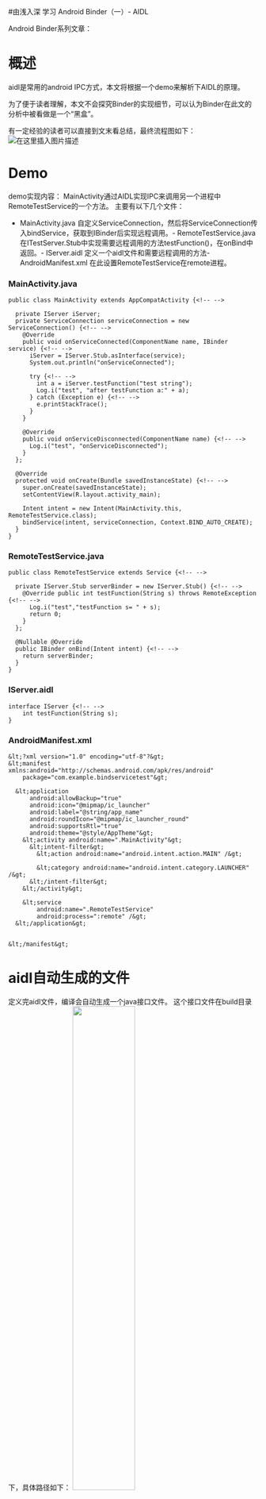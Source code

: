 #由浅入深 学习 Android Binder（一）- AIDL
>  
 Android Binder系列文章：           


# 概述

aidl是常用的android IPC方式，本文将根据一个demo来解析下AIDL的原理。

为了便于读者理解，本文不会探究Binder的实现细节，可以认为Binder在此文的分析中被看做是一个“黑盒”。

有一定经验的读者可以直接到文末看总结，最终流程图如下： <img src="https://img-blog.csdnimg.cn/20201121202551112.png?x-oss-process=image/watermark,type_ZmFuZ3poZW5naGVpdGk,shadow_10,text_aHR0cHM6Ly9ibG9nLmNzZG4ubmV0L0RvdWJsZTJoYW8=,size_16,color_FFFFFF,t_70#pic_center" alt="在这里插入图片描述">

# Demo

demo实现内容： MainActivity通过AIDL实现IPC来调用另一个进程中RemoteTestService的一个方法。 主要有以下几个文件：
- MainActivity.java 自定义ServiceConnection，然后将ServiceConnection传入bindService，获取到IBinder后实现远程调用。- RemoteTestService.java 在ITestServer.Stub中实现需要远程调用的方法testFunction()，在onBind中返回。- IServer.aidl 定义一个aidl文件和需要远程调用的方法- AndroidManifest.xml 在此设置RemoteTestService在remote进程。
### MainActivity.java

```
public class MainActivity extends AppCompatActivity {<!-- -->

  private IServer iServer;
  private ServiceConnection serviceConnection = new ServiceConnection() {<!-- -->
    @Override
    public void onServiceConnected(ComponentName name, IBinder service) {<!-- -->
      iServer = IServer.Stub.asInterface(service);
      System.out.println("onServiceConnected");

      try {<!-- -->
        int a = iServer.testFunction("test string");
        Log.i("test", "after testFunction a:" + a);
      } catch (Exception e) {<!-- -->
        e.printStackTrace();
      }
    }

    @Override
    public void onServiceDisconnected(ComponentName name) {<!-- -->
      Log.i("test", "onServiceDisconnected");
    }
  };

  @Override
  protected void onCreate(Bundle savedInstanceState) {<!-- -->
    super.onCreate(savedInstanceState);
    setContentView(R.layout.activity_main);

    Intent intent = new Intent(MainActivity.this, RemoteTestService.class);
    bindService(intent, serviceConnection, Context.BIND_AUTO_CREATE);
  }
}

```

### RemoteTestService.java

```
public class RemoteTestService extends Service {<!-- -->

  private IServer.Stub serverBinder = new IServer.Stub() {<!-- -->
    @Override public int testFunction(String s) throws RemoteException {<!-- -->
      Log.i("test","testFunction s= " + s);
      return 0;
    }
  };

  @Nullable @Override
  public IBinder onBind(Intent intent) {<!-- -->
    return serverBinder;
  }
}

```

### IServer.aidl

```
interface IServer {<!-- -->
    int testFunction(String s);
}

```

### AndroidManifest.xml

```
&lt;?xml version="1.0" encoding="utf-8"?&gt;
&lt;manifest xmlns:android="http://schemas.android.com/apk/res/android"
    package="com.example.bindservicetest"&gt;

  &lt;application
      android:allowBackup="true"
      android:icon="@mipmap/ic_launcher"
      android:label="@string/app_name"
      android:roundIcon="@mipmap/ic_launcher_round"
      android:supportsRtl="true"
      android:theme="@style/AppTheme"&gt;
    &lt;activity android:name=".MainActivity"&gt;
      &lt;intent-filter&gt;
        &lt;action android:name="android.intent.action.MAIN" /&gt;

        &lt;category android:name="android.intent.category.LAUNCHER" /&gt;
      &lt;/intent-filter&gt;
    &lt;/activity&gt;

    &lt;service
        android:name=".RemoteTestService"
        android:process=":remote" /&gt;
  &lt;/application&gt;


&lt;/manifest&gt;

```

# aidl自动生成的文件

定义完aidl文件，编译会自动生成一个java接口文件。 这个接口文件在build目录下，具体路径如下： <img src="https://img-blog.csdnimg.cn/20201121202735667.png?x-oss-process=image/watermark,type_ZmFuZ3poZW5naGVpdGk,shadow_10,text_aHR0cHM6Ly9ibG9nLmNzZG4ubmV0L0RvdWJsZTJoYW8=,size_16,color_FFFFFF,t_70" width="50%" height="50%">

打开文件，我们就可以看到aidl自动生成的代码。

```
public interface IServer extends android.os.IInterface
{<!-- -->
  /** Default implementation for IServer. */
  public static class Default implements com.example.bindservicetest.IServer
  {<!-- -->
    @Override public int testFunction(java.lang.String s) throws android.os.RemoteException
    {<!-- -->
      return 0;
    }
    @Override
    public android.os.IBinder asBinder() {<!-- -->
      return null;
    }
  }
  /** Local-side IPC implementation stub class. */
  public static abstract class Stub extends android.os.Binder implements com.example.bindservicetest.IServer
  {<!-- -->
    private static final java.lang.String DESCRIPTOR = "com.example.bindservicetest.IServer";
    /** Construct the stub at attach it to the interface. */
    public Stub()
    {<!-- -->
      this.attachInterface(this, DESCRIPTOR);
    }
    /**
     * Cast an IBinder object into an com.example.bindservicetest.IServer interface,
     * generating a proxy if needed.
     */
    public static com.example.bindservicetest.IServer asInterface(android.os.IBinder obj)
    {<!-- -->
      if ((obj==null)) {<!-- -->
        return null;
      }
      android.os.IInterface iin = obj.queryLocalInterface(DESCRIPTOR);
      if (((iin!=null)&amp;&amp;(iin instanceof com.example.bindservicetest.IServer))) {<!-- -->
        return ((com.example.bindservicetest.IServer)iin);
      }
      return new com.example.bindservicetest.IServer.Stub.Proxy(obj);
    }
    @Override public android.os.IBinder asBinder()
    {<!-- -->
      return this;
    }
    @Override public boolean onTransact(int code, android.os.Parcel data, android.os.Parcel reply, int flags) throws android.os.RemoteException
    {<!-- -->
      java.lang.String descriptor = DESCRIPTOR;
      switch (code)
      {<!-- -->
        case INTERFACE_TRANSACTION:
        {<!-- -->
          reply.writeString(descriptor);
          return true;
        }
        case TRANSACTION_testFunction:
        {<!-- -->
          data.enforceInterface(descriptor);
          java.lang.String _arg0;
          _arg0 = data.readString();
          int _result = this.testFunction(_arg0);
          reply.writeNoException();
          reply.writeInt(_result);
          return true;
        }
        default:
        {<!-- -->
          return super.onTransact(code, data, reply, flags);
        }
      }
    }
    private static class Proxy implements com.example.bindservicetest.IServer
    {<!-- -->
      private android.os.IBinder mRemote;
      Proxy(android.os.IBinder remote)
      {<!-- -->
        mRemote = remote;
      }
      @Override public android.os.IBinder asBinder()
      {<!-- -->
        return mRemote;
      }
      public java.lang.String getInterfaceDescriptor()
      {<!-- -->
        return DESCRIPTOR;
      }
      @Override public int testFunction(java.lang.String s) throws android.os.RemoteException
      {<!-- -->
        android.os.Parcel _data = android.os.Parcel.obtain();
        android.os.Parcel _reply = android.os.Parcel.obtain();
        int _result;
        try {<!-- -->
          _data.writeInterfaceToken(DESCRIPTOR);
          _data.writeString(s);
          boolean _status = mRemote.transact(Stub.TRANSACTION_testFunction, _data, _reply, 0);
          if (!_status &amp;&amp; getDefaultImpl() != null) {<!-- -->
            return getDefaultImpl().testFunction(s);
          }
          _reply.readException();
          _result = _reply.readInt();
        }
        finally {<!-- -->
          _reply.recycle();
          _data.recycle();
        }
        return _result;
      }
      public static com.example.bindservicetest.IServer sDefaultImpl;
    }
    static final int TRANSACTION_testFunction = (android.os.IBinder.FIRST_CALL_TRANSACTION + 0);
    public static boolean setDefaultImpl(com.example.bindservicetest.IServer impl) {<!-- -->
      if (Stub.Proxy.sDefaultImpl == null &amp;&amp; impl != null) {<!-- -->
        Stub.Proxy.sDefaultImpl = impl;
        return true;
      }
      return false;
    }
    public static com.example.bindservicetest.IServer getDefaultImpl() {<!-- -->
      return Stub.Proxy.sDefaultImpl;
    }
  }
  public int testFunction(java.lang.String s) throws android.os.RemoteException;
}

```

# 根据源码的简洁版来解析

>  
 aidl文件本身并不会参与代码的运行，编译后自动生成的文件才是关键，因此这个文件由开发者来手动实现也是完全可以的。 


自动生成的接口文件,有较多代码在demo的IPC中并没有使用。 因此笔者打算用源码解析就用自己写的接口文件，也是减少给读者的混淆项。 笔者自己实现的 接口ITestServer.java，源码如下：

```
public interface ITestServer extends android.os.IInterface {<!-- -->

  public int testFunction(java.lang.String s) throws android.os.RemoteException;

  public static abstract class Stub extends android.os.Binder
      implements com.example.bindservicetest.ITestServer {<!-- -->
    //binder唯一标识
    private static final java.lang.String DESCRIPTOR = "com.example.bindservicetest.ITestServer";
    //testFunction的调用id
    static final int TRANSACTION_testFunction = (android.os.IBinder.FIRST_CALL_TRANSACTION + 0);

    public Stub() {<!-- -->
      //将interface提供出去，这样当统一进程其他位置执行IBinder.queryLocalInterface的时候就可以获取到这个Binder
      this.attachInterface(this, DESCRIPTOR);
    }

    public static com.example.bindservicetest.ITestServer asInterface(android.os.IBinder obj) {<!-- -->
      if ((obj == null)) {<!-- -->
        return null;
      }
      android.os.IInterface iin = obj.queryLocalInterface(DESCRIPTOR);//查找当前进程是否有这个binder
      if (((iin != null) &amp;&amp; (iin instanceof com.example.bindservicetest.IServer))) {<!-- -->
        return ((com.example.bindservicetest.ITestServer) iin);
      }
      return new com.example.bindservicetest.ITestServer.Stub.Proxy(obj);
    }

    @Override public android.os.IBinder asBinder() {<!-- -->
      return this;//继承自IInterface，返回当前Stub的binder对象
    }

    @Override
    public boolean onTransact(int code, android.os.Parcel data, android.os.Parcel reply, int flags)
        throws android.os.RemoteException {<!-- -->
      java.lang.String descriptor = DESCRIPTOR;
      switch (code) {<!-- -->
        case INTERFACE_TRANSACTION: {<!-- -->
          reply.writeString(descriptor);
          return true;
        }
        case TRANSACTION_testFunction: {<!-- -->
          data.enforceInterface(descriptor);//需要传递DESCRIPTOR，到另一个进程可以找到对应的Binder
          java.lang.String _arg0;
          _arg0 = data.readString();//读取参数
          int _result = this.testFunction(_arg0);//运行
          reply.writeNoException();
          reply.writeInt(_result);//写入返回值
          return true;
        }
        default: {<!-- -->
          return super.onTransact(code, data, reply, flags);
        }
      }
    }

    private static class Proxy implements com.example.bindservicetest.ITestServer {<!-- -->
      private final android.os.IBinder mRemote;

      Proxy(android.os.IBinder remote) {<!-- -->
        mRemote = remote;
      }

      @Override public android.os.IBinder asBinder() {<!-- -->
        return mRemote;//继承自IInterface，返回当前Proxy的binder对象
      }

      @Override public int testFunction(java.lang.String s) throws android.os.RemoteException {<!-- -->
        android.os.Parcel _data = android.os.Parcel.obtain();
        android.os.Parcel _reply = android.os.Parcel.obtain();
        int _result;
        try {<!-- -->
          _data.writeInterfaceToken(DESCRIPTOR);//需要传递DESCRIPTOR，到另一个进程可以找到对应的Binder
          _data.writeString(s);//写入参数
          boolean _status =
              mRemote.transact(Stub.TRANSACTION_testFunction, _data, _reply, 0);//通过transact来IPC调用
          _reply.readException();
          _result = _reply.readInt();//读取运行结果
        } finally {<!-- -->
          _reply.recycle();
          _data.recycle();
        }
        return _result;
      }
    }
  }
}

```

# ITestServer 源码解析

通过android studio，可以看到该类的结构如下。 <img src="https://img-blog.csdnimg.cn/20201121202813778.png?x-oss-process=image/watermark,type_ZmFuZ3poZW5naGVpdGk,shadow_10,text_aHR0cHM6Ly9ibG9nLmNzZG4ubmV0L0RvdWJsZTJoYW8=,size_16,color_FFFFFF,t_70" width="50%" height="50%">

接下来我们就主要分析三个类：
- ITestServer Stub和Proxy都implement了它。 java上层可以使用这个接口来保留Binder的对象。在使用aidl的时候，完全可以只使用这个对象而不用关心这个对象是Stub还是Proxy。- ITestServer.Stub 当前进程的Binder对象。 在onTransact方法中实现了对IPC方法的逻辑，Proxy调用的时候会触发。- ITestServer.Stub.Proxy 当前进程通过Proxy实现了对远端方法的调用。 当前进程调用远端进程方法，实际上是调用了远端Binder的transact方法，最终执行到Stub中的onTransact。
### ITestServer

```
public interface ITestServer extends android.os.IInterface {<!-- -->

  public int testFunction(java.lang.String s) throws android.os.RemoteException;

----------------Stub的代码先不看
}

```

```
/**
 * Base class for Binder interfaces.  When defining a new interface,
 * you must derive it from IInterface.
 */
public interface IInterface
{<!-- -->
    /**
     * Retrieve the Binder object associated with this interface.
     * You must use this instead of a plain cast, so that proxy objects
     * can return the correct result.
     */
    public IBinder asBinder();
}

```

要点如下：
- ITestServer本身只包括“需要IPC的方法”，此处即int testFunction(String)- 这个类继承了IInterface，需要实现asBinder接口。 asBinder()会返回正确的Binder对象。如果是同进程调用就会直接返回当前进程的Binder，如果是IPC，就会返回远程调用的进程的Binder。 对应源码就是，Stub的asBinder()返回的是this，而Proxy返回的是mRemote.
# ITestServer.Stub

### DESCRIPTOR

```
//binder唯一标识
    private static final java.lang.String DESCRIPTOR = "com.example.bindservicetest.ITestServer";

```

是Binder的唯一标识。 不同的进程之间，通过序列化传递DESCRIPTOR来找到对应的Binder。 相同进程，也需要通过DESCRIPTOR才找到对应的Binder。

### TRANSACTION_testFunction

```
//testFunction的调用id
    static final int TRANSACTION_testFunction = (android.os.IBinder.FIRST_CALL_TRANSACTION + 0);

```

调用IPC方法的唯一id。 Stub.onTransact()中会通过TRANSACTION_testFunction来对应 执行testFunction()方法的逻辑。 Proxy调用transact的时候，也是通过传递TRANSACTION_testFunction，来标识自己想要执行的逻辑。

### Stub初始化

```
    public Stub() {<!-- -->
      //将interface提供出去，这样当统一进程其他位置执行IBinder.queryLocalInterface的时候就可以获取到这个Binder
      this.attachInterface(this, DESCRIPTOR);
    }

```

```
    /**
     * Convenience method for associating a specific interface with the Binder.
     * After calling, queryLocalInterface() will be implemented for you
     * to return the given owner IInterface when the corresponding
     * descriptor is requested.
     */
    public void attachInterface(@Nullable IInterface owner, @Nullable String descriptor) {<!-- -->
        mOwner = owner;
        mDescriptor = descriptor;
    }
    
        /**
     * Use information supplied to attachInterface() to return the
     * associated IInterface if it matches the requested
     * descriptor.
     */
    public @Nullable IInterface queryLocalInterface(@NonNull String descriptor) {<!-- -->
        if (mDescriptor != null &amp;&amp; mDescriptor.equals(descriptor)) {<!-- -->
            return mOwner;
        }
        return null;
    }

```

初始化时，调用attachInterface()。 attachInterface()之后，相同进程调用queryLocalInterface()的时候就能找到这个Binder。 在下面asInterface()中，就用到了queryLocalInterface()。

### asInterface()

```
    public static com.example.bindservicetest.ITestServer asInterface(android.os.IBinder obj) {<!-- -->
      if ((obj == null)) {<!-- -->
        return null;
      }
      android.os.IInterface iin = obj.queryLocalInterface(DESCRIPTOR);//查找当前进程是否有这个binder
      if (((iin != null) &amp;&amp; (iin instanceof com.example.bindservicetest.IServer))) {<!-- -->
        return ((com.example.bindservicetest.ITestServer) iin);
      }
      return new com.example.bindservicetest.ITestServer.Stub.Proxy(obj);
    }

```

用于将服务端的IBinder对象转化成ITestServer对象。 如果是server和client进程相同，那么会直接通过queryLocalInterface(DESCRIPTOR)找到Binder返回，这里返回的其实就是Stub对象。 如果server和client在不同进程，那么会返回一个封装后的Proxy对象。

### asBinder()

```
    @Override public android.os.IBinder asBinder() {<!-- -->
      return this;//继承自IInterface，返回当前Stub的binder对象
    }

```

返回Stub自己。 在Proxy中返回的是远端进程的Binder。

### onTransact()

```
    @Override
    public boolean onTransact(int code, android.os.Parcel data, android.os.Parcel reply, int flags)
        throws android.os.RemoteException {<!-- -->
      java.lang.String descriptor = DESCRIPTOR;
      switch (code) {<!-- -->
        case INTERFACE_TRANSACTION: {<!-- -->
          reply.writeString(descriptor);
          return true;
        }
        case TRANSACTION_testFunction: {<!-- -->
          data.enforceInterface(descriptor);//需要传递DESCRIPTOR，到另一个进程可以找到对应的Binder
          java.lang.String _arg0;
          _arg0 = data.readString();//读取参数
          int _result = this.testFunction(_arg0);//运行
          reply.writeNoException();
          reply.writeInt(_result);//写入返回值
          return true;
        }
        default: {<!-- -->
          return super.onTransact(code, data, reply, flags);
        }
      }
    }

```

实现了被IPC调用后的逻辑。 一个方法的调用在onTransact中一般有以下几个逻辑：
1. 从data中读出参数1. 将读出的参数带入server的方法中，得到执行结果。1. 将执行结果写入reply
>  
 参数和结果为什么读写都需要通过Parcel？ 进程间通信由于资源不共享，因此无法直接传递对象，只能通过序列化在不同的空间拷贝两份相同的资源。 而Parcel就是序列化的一种方案。 


# ITestServer.Stub.Proxy

```
    private static class Proxy implements com.example.bindservicetest.ITestServer {<!-- -->
      private final android.os.IBinder mRemote;

      Proxy(android.os.IBinder remote) {<!-- -->
        mRemote = remote;
      }

      @Override public android.os.IBinder asBinder() {<!-- -->
        return mRemote;//继承自IInterface，返回当前Proxy的binder对象
      }

      @Override public int testFunction(java.lang.String s) throws android.os.RemoteException {<!-- -->
        android.os.Parcel _data = android.os.Parcel.obtain();
        android.os.Parcel _reply = android.os.Parcel.obtain();
        int _result;
        try {<!-- -->
          _data.writeInterfaceToken(DESCRIPTOR);//需要传递DESCRIPTOR，到另一个进程可以找到对应的Binder
          _data.writeString(s);//写入参数
          boolean _status =
              mRemote.transact(Stub.TRANSACTION_testFunction, _data, _reply, 0);//通过transact来IPC调用
          _reply.readException();
          _result = _reply.readInt();//读取运行结果
        } finally {<!-- -->
          _reply.recycle();
          _data.recycle();
        }
        return _result;
      }
    }

```

### Proxy初始化

```
      private final android.os.IBinder mRemote;

      Proxy(android.os.IBinder remote) {<!-- -->
        mRemote = remote;
      }

```

Proxy在初始化的时候会引用server的IBinder。

### asBinder()

```
      @Override public android.os.IBinder asBinder() {<!-- -->
        return mRemote;//继承自IInterface，返回当前Proxy的binder对象
      }

```

Proxy在asBinder的时候会返回server的IBinder。 Stub在这个方法中会返回this。

### testFunction()

```
      @Override public int testFunction(java.lang.String s) throws android.os.RemoteException {<!-- -->
        android.os.Parcel _data = android.os.Parcel.obtain();
        android.os.Parcel _reply = android.os.Parcel.obtain();
        int _result;
        try {<!-- -->
          _data.writeInterfaceToken(DESCRIPTOR);//需要传递DESCRIPTOR，到另一个进程可以找到对应的Binder
          _data.writeString(s);//写入参数
          boolean _status =
              mRemote.transact(Stub.TRANSACTION_testFunction, _data, _reply, 0);//通过transact来IPC调用
          _reply.readException();
          _result = _reply.readInt();//读取运行结果
        } finally {<!-- -->
          _reply.recycle();
          _data.recycle();
        }
        return _result;
      }

```

Proxy调用testFunction，实际上是通过调用mRemote.transact()来触发远端Stub的onTransact()。 一般调用的步骤如下：
1. 创建参数与返回值的Parcel对象，将参数写入Parcel。1. 调用mRemote.transact()，返回值会写入到Parcel对象中。1. 从Parcel对象中读出返回值并return。
# 总结

根据上文的分析，aidl自动生成的文件的源码大概可以总结成下图：

<img src="https://img-blog.csdnimg.cn/20201121202551112.png?x-oss-process=image/watermark,type_ZmFuZ3poZW5naGVpdGk,shadow_10,text_aHR0cHM6Ly9ibG9nLmNzZG4ubmV0L0RvdWJsZTJoYW8=,size_16,color_FFFFFF,t_70#pic_center" alt="在这里插入图片描述">

基本步骤如下：
1. Client通过ServiceConnection获取到Server的Binder，并且封装成一个Proxy。1. 通过Proxy来同步调用IPC方法。同时通过Parcel将参数传给Binder，最终触发Binder的transact方法。1. Binder的transact方法最终会触发到Server上Stub的onTransact方法。1. Server上Stub的onTransact方法中，会先从Parcel中解析中参数，然后将参数带入真正的方法中执行，然后将结果写入Parcel后传回。1. Client的Ipc方法中，执行Binder的transact时，是阻塞等待的。一直到Server逻辑执行结束后才会继续执行。1. 当Server返回结果后，Client从Parcel中取出返回值，于是实现了一次IPC调用。
# 继续探索

读完本文，细心的读者会发现本文还留有两个较大的问题完全没有提及：
1. ServiceConnection是如何获取到Binder的1. 通过ServiceConnection获取到的Binder是什么，或者说java层的Binder是什么
这两点笔者后面的文章会继续探索，有兴趣的读者可以自行探索或者欢迎持续关注。